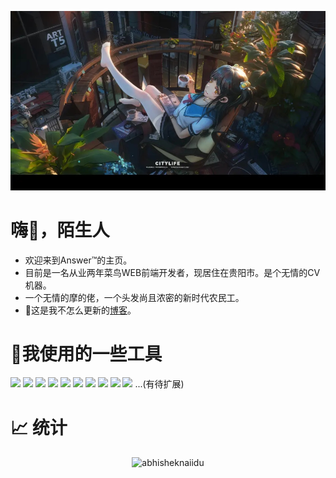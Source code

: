 [![Header](./images/header.jpg)](https://answery.cn)
<!-- [![Top Langs](https://github-readme-stats.vercel.app/api/top-langs/?username=AnswerYYY&theme=vue)](https://github.com/anuraghazra/github-readme-stats)<!--  -->
# 嗨👋，陌生人
* 欢迎来到Answer™的主页。
* 目前是一名从业两年菜鸟WEB前端开发者，现居住在贵阳市。是个无情的CV机器。
* 一个无情的摩的佬，一个头发尚且浓密的新时代农民工。
* 🧐这是我不怎么更新的[博客](https://answery.cn)。

# 🚀我使用的一些工具
![](https://img.shields.io/badge/Editor-VisualStudioCode-informational?style=flat&logo=VisualStudioCode&logoColor=white&color=2bbc8a)
![](https://img.shields.io/badge/Code-Html-informational?style=flat&logo=HTML5&logoColor=white&color=2bbc8a)
![](https://img.shields.io/badge/Code-JavaScript-informational?style=flat&logo=JavaScript&logoColor=white&color=2bbc8a)
![](https://img.shields.io/badge/Code-Css-informational?style=flat&logo=CSS3&logoColor=white&color=2bbc8a)
![](https://img.shields.io/badge/Code-UniApp-informational?style=flat&logo=Unilever&logoColor=white&color=2bbc8a)
![](https://img.shields.io/badge/Code-Vue-informational?style=flat&logo=Vue.js&logoColor=white&color=2bbc8a)
![](https://img.shields.io/badge/Tools-Pinia-informational?style=flat&logo=Vue.js&logoColor=white&color=2bbc8a)
![](https://img.shields.io/badge/Tools-Vuex-informational?style=flat&logo=Vue.js&logoColor=white&color=2bbc8a)
![](https://img.shields.io/badge/Tools-VueRouter-informational?style=flat&logo=Vue.js&logoColor=white&color=2bbc8a)
![](https://img.shields.io/badge/Tools-TypeScript-informational?style=flat&logo=TypeScript&logoColor=white&color=2bbc8a) ...(有待扩展)
# 📈 统计
<p align="center"> 
<img src="https://github-readme-stats.vercel.app/api?username=AnswerYYY&show_icons=true&theme=vue" alt="abhisheknaiidu" />
</p>